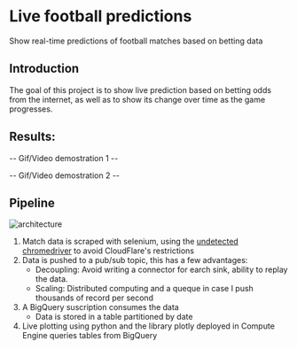 # Live football predictions

Show real-time predictions of football matches based on betting data


## Introduction

The goal of this project is to show live prediction based on betting odds from the internet, as well as to show its change over time as the game progresses.


## Results:

-- Gif/Video demostration 1 --

-- Gif/Video demostration 2 --


## Pipeline

![architecture](https://user-images.githubusercontent.com/66125885/190246413-ce2cfa0e-b479-40d3-b739-a1d21bd88540.png)

1. Match data is scraped with selenium, using the [undetected  chromedriver]("https://github.com/ultrafunkamsterdam/undetected-chromedriver") to avoid CloudFlare's restrictions
2. Data is pushed to a pub/sub topic, this has a few advantages:
    - Decoupling: Avoid writing a connector for earch sink, ability to replay the data.
    - Scaling: Distributed computing and a queque in case I push thousands of record per second
3. A BigQuery suscription consumes the data
    - Data is stored in a table partitioned by date
4. Live plotting using python and the library plotly deployed in Compute Engine queries tables from BigQuery
